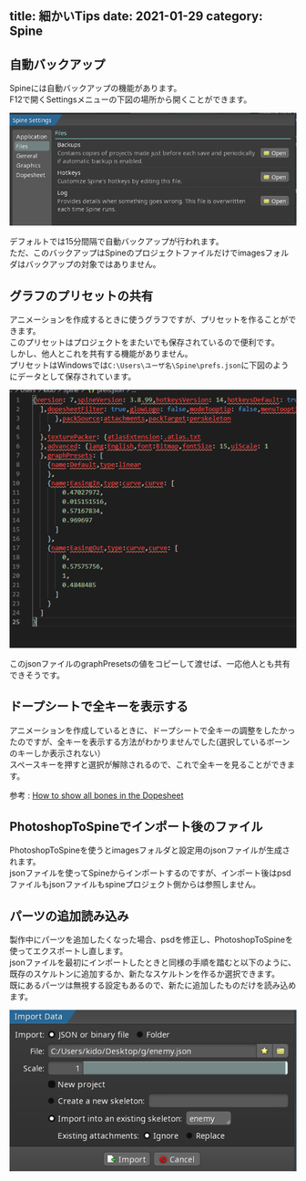 title: 細かいTips
date: 2021-01-29
category: Spine
---


## 自動バックアップ

Spineには自動バックアップの機能があります。  
F12で開くSettingsメニューの下図の場所から開くことができます。  

![IKターゲットの作成](/img/2021-01-29-tips/backup.png)

デフォルトでは15分間隔で自動バックアップが行われます。  
ただ、このバックアップはSpineのプロジェクトファイルだけでimagesフォルダはバックアップの対象ではありません。  



## グラフのプリセットの共有

アニメーションを作成するときに使うグラフですが、プリセットを作ることができます。  
このプリセットはプロジェクトをまたいでも保存されているので便利です。  
しかし、他人とこれを共有する機能がありません。  
プリセットはWindowsでは`C:\Users\ユーザ名\Spine\prefs.json`に下図のようにデータとして保存されています。  

![IKターゲットの作成](/img/2021-01-29-tips/preset.png)

このjsonファイルのgraphPresetsの値をコピーして渡せば、一応他人とも共有できそうです。


## ドープシートで全キーを表示する

アニメーションを作成しているときに、ドープシートで全キーの調整をしたかったのですが、全キーを表示する方法がわかりませんでした(選択しているボーンのキーしか表示されない）  
スペースキーを押すと選択が解除されるので、これで全キーを見ることができます。  

参考 : [How to show all bones in the Dopesheet](http://ja.esotericsoftware.com/forum/How-to-show-all-bones-in-the-Dopesheet-59)

## PhotoshopToSpineでインポート後のファイル

PhotoshopToSpineを使うとimagesフォルダと設定用のjsonファイルが生成されます。  
jsonファイルを使ってSpineからインポートするのですが、インポート後はpsdファイルもjsonファイルもspineプロジェクト側からは参照しません。  

## パーツの追加読み込み

製作中にパーツを追加したくなった場合、psdを修正し、PhotoshopToSpineを使ってエクスポートし直します。  
jsonファイルを最初にインポートしたときと同様の手順を踏むと以下のように、既存のスケルトンに追加するか、新たなスケルトンを作るか選択できます。  
既にあるパーツは無視する設定もあるので、新たに追加したものだけを読み込めます。

![追加読み込み](/img/2021-01-29-tips/add.png)